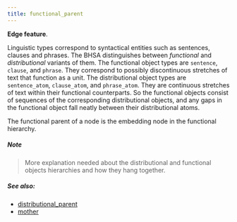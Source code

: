 ```yaml
---
title: functional_parent
---
```


**Edge feature**.

Linguistic types correspond to syntactical entities such as sentences, clauses
and phrases. The BHSA distinguishes between *functional* and *distributional*
variants of them. The functional object types are `sentence`, `clause`, and
`phrase`. They correspond to possibly discontinuous stretches of text that
function as a unit. The distributional object types are `sentence_atom`,
`clause_atom`, and `phrase_atom`. They are continuous stretches of text within
their functional counterparts. So the functional objects consist of sequences of
the corresponding distributional objects, and any gaps in the functional object
fall neatly between their distributional atoms.

The functional parent of a node is the embedding node in the functional
hierarchy.

##### Note #####

> More explanation needed about the distributional and functional objects
> hierarchies and how they hang together.

##### See also: #####

*   [distributional_parent](distributional_parent.md)
*   [mother](mother.md)
